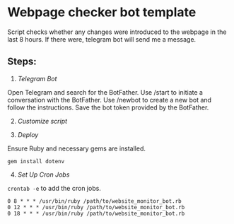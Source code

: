 # Webpage checker bot template

Script checks whether any changes were introduced to the webpage in the last 8 hours. If there were, telegram bot will send me a message.

## Steps:

1. *Telegram Bot*

Open Telegram and search for the BotFather.
Use /start to initiate a conversation with the BotFather.
Use /newbot to create a new bot and follow the instructions.
Save the bot token provided by the BotFather.

2. *Customize script*

3. *Deploy*

Ensure Ruby and necessary gems are installed.

```gem install telegram-bot-ruby
gem install dotenv
```

4. *Set Up Cron Jobs*

`crontab -e` to add the cron jobs.

```
0 8 * * * /usr/bin/ruby /path/to/website_monitor_bot.rb
0 12 * * * /usr/bin/ruby /path/to/website_monitor_bot.rb
0 18 * * * /usr/bin/ruby /path/to/website_monitor_bot.rb
```

